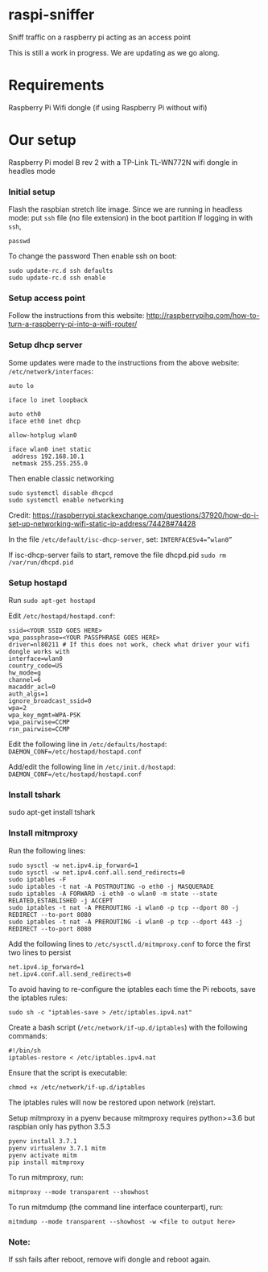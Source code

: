 # raspi-sniffer
Sniff traffic on a raspberry pi acting as an access point

This is still a work in progress. We are updating as we go along.

# Requirements
Raspberry Pi
Wifi dongle (if using Raspberry Pi without wifi)

# Our setup
Raspberry Pi model B rev 2 with a TP-Link TL-WN772N wifi dongle in headles mode

### Initial setup
Flash the raspbian stretch lite image.
Since we are running in headless mode: put `ssh` file (no file extension) in the boot partition
If logging in with `ssh`,
```
passwd
```
To change the password
Then enable ssh on boot:
```
sudo update-rc.d ssh defaults
sudo update-rc.d ssh enable
```

### Setup access point
Follow the instructions from this website:
http://raspberrypihq.com/how-to-turn-a-raspberry-pi-into-a-wifi-router/

### Setup dhcp server
Some updates were made to the instructions from the above website:
`/etc/network/interfaces`: 
```
auto lo

iface lo inet loopback

auto eth0
iface eth0 inet dhcp

allow-hotplug wlan0

iface wlan0 inet static
 address 192.168.10.1
 netmask 255.255.255.0
 ```

Then enable classic networking
```
sudo systemctl disable dhcpcd
sudo systemctl enable networking
```
Credit: https://raspberrypi.stackexchange.com/questions/37920/how-do-i-set-up-networking-wifi-static-ip-address/74428#74428 

In the file `/etc/default/isc-dhcp-server`, set: `INTERFACESv4=”wlan0”`

If isc-dhcp-server fails to start, remove the file dhcpd.pid
```sudo rm /var/run/dhcpd.pid```

### Setup hostapd
Run `sudo apt-get hostapd`

Edit `/etc/hostapd/hostapd.conf`:
```
ssid=<YOUR SSID GOES HERE>
wpa_passphrase=<YOUR PASSPHRASE GOES HERE>
driver=nl80211 # If this does not work, check what driver your wifi dongle works with
interface=wlan0
country_code=US
hw_mode=g
channel=6
macaddr_acl=0
auth_algs=1
ignore_broadcast_ssid=0
wpa=2
wpa_key_mgmt=WPA-PSK
wpa_pairwise=CCMP
rsn_pairwise=CCMP
```
  
Edit the following line in `/etc/defaults/hostapd`:
`DAEMON_CONF=/etc/hostapd/hostapd.conf`

Add/edit the following line in `/etc/init.d/hostapd`:
`DAEMON_CONF=/etc/hostapd/hostapd.conf`

### Install tshark

sudo apt-get install tshark

### Install mitmproxy

Run the following lines:
```
sudo sysctl -w net.ipv4.ip_forward=1
sudo sysctl -w net.ipv4.conf.all.send_redirects=0
sudo iptables -F
sudo iptables -t nat -A POSTROUTING -o eth0 -j MASQUERADE
sudo iptables -A FORWARD -i eth0 -o wlan0 -m state --state RELATED,ESTABLISHED -j ACCEPT
sudo iptables -t nat -A PREROUTING -i wlan0 -p tcp --dport 80 -j REDIRECT --to-port 8080
sudo iptables -t nat -A PREROUTING -i wlan0 -p tcp --dport 443 -j REDIRECT --to-port 8080
```

Add the following lines to `/etc/sysctl.d/mitmproxy.conf` to force the first two lines to persist
```
net.ipv4.ip_forward=1
net.ipv4.conf.all.send_redirects=0
```

To avoid having to re-configure the iptables each time the Pi reboots, save the iptables rules:
```
sudo sh -c "iptables-save > /etc/iptables.ipv4.nat"
```

Create a bash script (`/etc/network/if-up.d/iptables`) with the following commands:
```
#!/bin/sh
iptables-restore < /etc/iptables.ipv4.nat
```
Ensure that the script is executable:
```
chmod +x /etc/network/if-up.d/iptables
```
The iptables rules will now be restored upon network (re)start. 

Setup mitmproxy in a pyenv because mitmproxy requires python>=3.6 but raspbian only has python 3.5.3
```
pyenv install 3.7.1
pyenv virtualenv 3.7.1 mitm
pyenv activate mitm
pip install mitmproxy
```

To run mitmproxy, run:
```
mitmproxy --mode transparent --showhost
```

To run mitmdump (the command line interface counterpart), run:
```
mitmdump --mode transparent --showhost -w <file to output here>
```
### Note: 
If ssh fails after reboot, remove wifi dongle and reboot again. 
